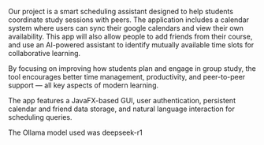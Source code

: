 Our project is a smart scheduling assistant designed to help students coordinate study sessions with peers. The application includes a calendar system where users can sync their google calendars and view their own availability. This app will also allow people to add friends from their course, and use an AI-powered assistant to identify mutually available time slots for collaborative learning.

By focusing on improving how students plan and engage in group study, the tool encourages better time management, productivity, and peer-to-peer support — all key aspects of modern learning.

The app features a JavaFX-based GUI, user authentication, persistent calendar and friend data storage, and natural language interaction for scheduling queries.

The Ollama model used was deepseek-r1

